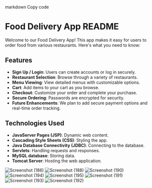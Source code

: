 
markdown
Copy code
# Food Delivery App README

Welcome to our Food Delivery App! This app makes it easy for users to order food from various restaurants. Here's what you need to know:

## Features
- **Sign Up / Login**: Users can create accounts or log in securely.
- **Restaurant Selection**: Browse through a variety of restaurants.
- **Menu Viewing**: View detailed menus with customizable options.
- **Cart**: Add items to your cart as you browse.
- **Checkout**: Customize your order and complete your purchase.
- **Secure Ordering**: Passwords are encrypted for security.
- **Future Enhancements**: We plan to add secure payment options and real-time order tracking.

## Technologies Used
- **JavaServer Pages (JSP)**: Dynamic web content.
- **Cascading Style Sheets (CSS)**: Styling the app.
- **Java Database Connectivity (JDBC)**: Connecting to the database.
- **Servlets**: Handling requests and responses.
- **MySQL database**: Storing data.
- **Tomcat Server**: Hosting the web application.


![Screenshot (186)](https://github.com/raushan1002/FoodDeliveryApp/assets/108427834/e282727f-f607-44ce-8b14-e25c57a40593)
![Screenshot (188)](https://github.com/raushan1002/FoodDeliveryApp/assets/108427834/5f4f870b-fa83-48ba-a59a-5fa2756362ca)
![Screenshot (190)](https://github.com/raushan1002/FoodDeliveryApp/assets/108427834/7647caf0-a4ea-4df2-bb84-be23fec58e65)
![Screenshot (194)](https://github.com/raushan1002/FoodDeliveryApp/assets/108427834/a61f74b4-1033-4357-8c43-dd58a45dfc8b)
![Screenshot (195)](https://github.com/raushan1002/FoodDeliveryApp/assets/108427834/4e2663fb-98ce-4e8e-bfc9-2b9a2f4c818d)
![Screenshot (191)](https://github.com/raushan1002/FoodDeliveryApp/assets/108427834/d447cc0a-8ff5-402d-9438-9018c8268b1f)
![Screenshot (193)](https://github.com/raushan1002/FoodDeliveryApp/assets/108427834/5ad28da7-8e51-4937-972a-1c022606b50c)
![Screenshot (192)](https://github.com/raushan1002/FoodDeliveryApp/assets/108427834/a91b2e00-bdd8-4ea4-b92d-1db3ca2b1edb)

